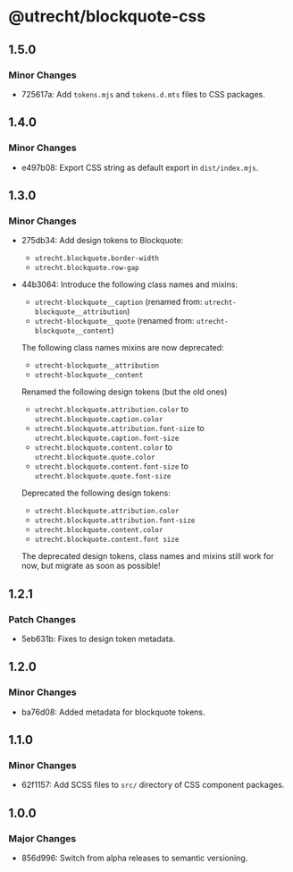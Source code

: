 # @utrecht/blockquote-css

## 1.5.0

### Minor Changes

- 725617a: Add `tokens.mjs` and `tokens.d.mts` files to CSS packages.

## 1.4.0

### Minor Changes

- e497b08: Export CSS string as default export in `dist/index.mjs`.

## 1.3.0

### Minor Changes

- 275db34: Add design tokens to Blockquote:

  - `utrecht.blockquote.border-width`
  - `utrecht.blockquote.row-gap`

- 44b3064: Introduce the following class names and mixins:

  - `utrecht-blockquote__caption` (renamed from: `utrecht-blockquote__attribution`)
  - `utrecht-blockquote__quote` (renamed from: `utrecht-blockquote__content`)

  The following class names mixins are now deprecated:

  - `utrecht-blockquote__attribution`
  - `utrecht-blockquote__content`

  Renamed the following design tokens (but the old ones)

  - `utrecht.blockquote.attribution.color` to `utrecht.blockquote.caption.color`
  - `utrecht.blockquote.attribution.font-size` to `utrecht.blockquote.caption.font-size`
  - `utrecht.blockquote.content.color` to `utrecht.blockquote.quote.color`
  - `utrecht.blockquote.content.font-size` to `utrecht.blockquote.quote.font-size`

  Deprecated the following design tokens:

  - `utrecht.blockquote.attribution.color`
  - `utrecht.blockquote.attribution.font-size`
  - `utrecht.blockquote.content.color`
  - `utrecht.blockquote.content.font size`

  The deprecated design tokens, class names and mixins still work for now, but migrate as soon as possible!

## 1.2.1

### Patch Changes

- 5eb631b: Fixes to design token metadata.

## 1.2.0

### Minor Changes

- ba76d08: Added metadata for blockquote tokens.

## 1.1.0

### Minor Changes

- 62f1157: Add SCSS files to `src/` directory of CSS component packages.

## 1.0.0

### Major Changes

- 856d996: Switch from alpha releases to semantic versioning.
